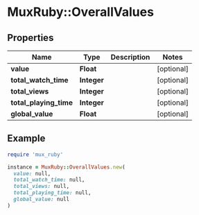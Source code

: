 # MuxRuby::OverallValues

## Properties

| Name | Type | Description | Notes |
| ---- | ---- | ----------- | ----- |
| **value** | **Float** |  | [optional] |
| **total_watch_time** | **Integer** |  | [optional] |
| **total_views** | **Integer** |  | [optional] |
| **total_playing_time** | **Integer** |  | [optional] |
| **global_value** | **Float** |  | [optional] |

## Example

```ruby
require 'mux_ruby'

instance = MuxRuby::OverallValues.new(
  value: null,
  total_watch_time: null,
  total_views: null,
  total_playing_time: null,
  global_value: null
)
```

